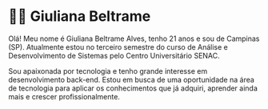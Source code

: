 # 👩‍💻 Giuliana Beltrame 
 
Olá! Meu nome é Giuliana Beltrame Alves, tenho 21 anos e sou de Campinas (SP).
Atualmente estou no terceiro semestre do curso de Análise e Desenvolvimento de Sistemas 
pelo Centro Universitário SENAC.

Sou apaixonada por tecnologia e tenho grande interesse em desenvolvimento back-end. 
Estou em busca de uma oportunidade na área de tecnologia para aplicar os conhecimentos
que já adquiri, aprender ainda mais e crescer profissionalmente.



